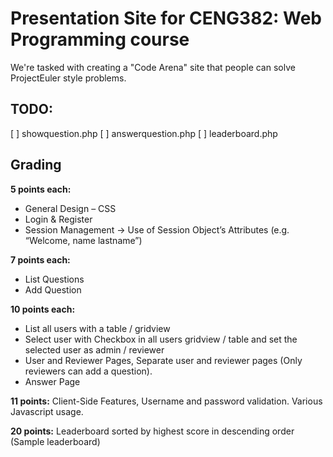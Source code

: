 # Presentation Site for CENG382: Web Programming course

We're tasked with creating a "Code Arena" site that people can solve ProjectEuler style problems.

## TODO:
[ ] showquestion.php
[ ] answerquestion.php
[ ] leaderboard.php

## Grading

**5 points each:**
* General Design – CSS
* Login & Register
* Session Management -> Use of Session Object’s Attributes (e.g. “Welcome, name lastname”)

**7 points each:**
* List Questions
* Add Question

**10 points each:**
* List all users with a table / gridview
* Select user with Checkbox in all users gridview / table and set the selected user as admin / reviewer
* User and Reviewer Pages, Separate user and reviewer pages (Only reviewers can add a question).
* Answer Page

**11 points:** Client-Side Features, Username and password validation. Various Javascript usage.

**20 points:** Leaderboard sorted by highest score in descending order (Sample leaderboard)